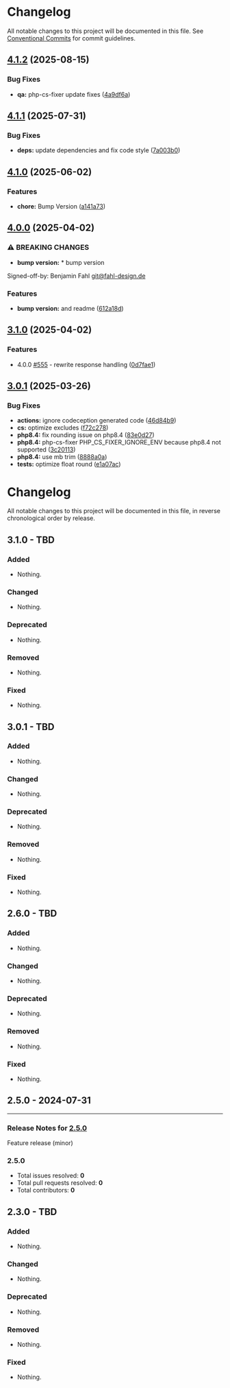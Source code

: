 # Changelog

All notable changes to this project will be documented in this file. See
[Conventional Commits](https://conventionalcommits.org) for commit guidelines.

## [4.1.2](https://github.com/WebProject-xyz/ikea-tradfri-php/compare/4.1.1...4.1.2) (2025-08-15)

### Bug Fixes

* **qa:** php-cs-fixer update fixes ([4a9df6a](https://github.com/WebProject-xyz/ikea-tradfri-php/commit/4a9df6ae5a551910a9d657cc48329f8095bd5b0a))

## [4.1.1](https://github.com/WebProject-xyz/ikea-tradfri-php/compare/4.1.0...4.1.1) (2025-07-31)

### Bug Fixes

* **deps:** update dependencies and fix code style ([7a003b0](https://github.com/WebProject-xyz/ikea-tradfri-php/commit/7a003b077b5e497cde6df230a6fe6e0dda2913b3))

## [4.1.0](https://github.com/WebProject-xyz/ikea-tradfri-php/compare/4.0.0...4.1.0) (2025-06-02)

### Features

* **chore:** Bump Version ([a141a73](https://github.com/WebProject-xyz/ikea-tradfri-php/commit/a141a73908b5fcb766320d827264d9051b3b57c0))

## [4.0.0](https://github.com/WebProject-xyz/ikea-tradfri-php/compare/3.1.0...4.0.0) (2025-04-02)

### ⚠ BREAKING CHANGES

* **bump version:** * bump version

Signed-off-by: Benjamin Fahl <git@fahl-design.de>

### Features

* **bump version:** and readme ([612a18d](https://github.com/WebProject-xyz/ikea-tradfri-php/commit/612a18d414a880d77d59f1cf40136970c278003e))

## [3.1.0](https://github.com/WebProject-xyz/ikea-tradfri-php/compare/3.0.1...3.1.0) (2025-04-02)

### Features

* 4.0.0 [#555](https://github.com/WebProject-xyz/ikea-tradfri-php/issues/555) - rewrite response handling ([0d7fae1](https://github.com/WebProject-xyz/ikea-tradfri-php/commit/0d7fae1c86469f0d1a9c482f869e69dad366b43f))

## [3.0.1](https://github.com/WebProject-xyz/ikea-tradfri-php/compare/3.0.0...3.0.1) (2025-03-26)

### Bug Fixes

* **actions:** ignore codeception generated code ([46d84b9](https://github.com/WebProject-xyz/ikea-tradfri-php/commit/46d84b941ff51c6e54776782101b53dfe349f19a))
* **cs:** optimize excludes ([f72c278](https://github.com/WebProject-xyz/ikea-tradfri-php/commit/f72c2784082da62915cf700daa71ee135c49b8b3))
* **php8.4:** fix rounding issue on php8.4 ([83e0d27](https://github.com/WebProject-xyz/ikea-tradfri-php/commit/83e0d279c84bd7e7c14efd927446ab173b0af63a))
* **php8.4:** php-cs-fixer PHP_CS_FIXER_IGNORE_ENV because php8.4 not supported ([3c20113](https://github.com/WebProject-xyz/ikea-tradfri-php/commit/3c20113fc51f52be1306e9fe2486326ddfe9f38b))
* **php8.4:** use mb trim ([8888a0a](https://github.com/WebProject-xyz/ikea-tradfri-php/commit/8888a0ac4451c138a545c2b891e7c573ea6056be))
* **tests:** optimize float round ([e1a07ac](https://github.com/WebProject-xyz/ikea-tradfri-php/commit/e1a07ac50d9a6988e14feb302185ea1aa6b9766c))

# Changelog

All notable changes to this project will be documented in this file, in reverse chronological order by release.

## 3.1.0 - TBD

### Added

- Nothing.

### Changed

- Nothing.

### Deprecated

- Nothing.

### Removed

- Nothing.

### Fixed

- Nothing.
## 3.0.1 - TBD

### Added

- Nothing.

### Changed

- Nothing.

### Deprecated

- Nothing.

### Removed

- Nothing.

### Fixed

- Nothing.

## 2.6.0 - TBD

### Added

- Nothing.

### Changed

- Nothing.

### Deprecated

- Nothing.

### Removed

- Nothing.

### Fixed

- Nothing.

## 2.5.0 - 2024-07-31


-----

### Release Notes for [2.5.0](https://github.com/WebProject-xyz/ikea-tradfri-php/milestone/7)

Feature release (minor)

### 2.5.0

- Total issues resolved: **0**
- Total pull requests resolved: **0**
- Total contributors: **0**

## 2.3.0 - TBD

### Added

- Nothing.

### Changed

- Nothing.

### Deprecated

- Nothing.

### Removed

- Nothing.

### Fixed

- Nothing.
